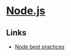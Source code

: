 # [Node.js](https://nodejs.org/en/)
## Links
- [Node best practices](https://github.com/i0natan/nodebestpractices#readme)